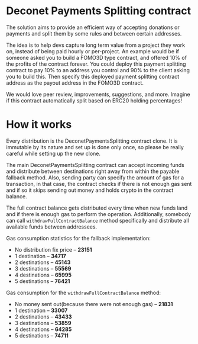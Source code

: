 # Deconet Payments Splitting contract

The solution aims to provide an efficient way of accepting donations or payments and split them by some rules and between certain addresses.

The idea is to help devs capture long term value from a project they work on, instead of being paid hourly or per-project.  An example would be if someone asked you to build a FOMO3D type contract, and offered 10% of the profits of the contract forever.  You could deploy this payment splitting contract to pay 10% to an address you control and 90% to the client asking you to build this.  Then specify this deployed payment splitting contract address as the payout address in the FOMO3D contract.

We would love peer review, improvements, suggestions, and more.  Imagine if this contract automatically split based on ERC20 holding percentages!

# How it works

Every distribution is the DeconetPaymentsSplitting contract clone. It is immutable by its nature and set up is done only once, so please be really careful while setting up the new clone.

The main DeconetPaymentsSplitting contract can accept incoming funds and distribute between destinations right away from within the payable fallback method. Also, sending party can specify the amount of gas for a transaction, in that case, the contract checks if there is not enough gas sent and if so it skips sending out money and holds crypto in the contract balance.

The full contract balance gets distributed every time when new funds land and if there is enough gas to perform the operation. Additionally, somebody can call `withdrawFullContractBalance` method specifically and distribute all available funds between addressees.

Gas consumption statistics for the fallback implementation:
- No distribution fix price – **23151**
- 1 destination – **34717**
- 2 destinations – **45143**
- 3 destinations – **55569**
- 4 destinations – **65995**
- 5 destinations – **76421**

Gas consumption for the `withdrawFullContractBalance` method:

- No money sent out(because there were not enough gas) – **21831**
- 1 destination – **33007**
- 2 destinations – **43433**
- 3 destinations – **53859**
- 4 destinations – **64285**
- 5 destinations – **74711**
